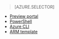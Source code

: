 > [AZURE.SELECTOR]
- [Preview portal](virtual-networks-create-vnet-arm-pportal)
- [PowerShell](virtual-networks-create-vnet-arm-ps)
- [Azure CLI](virtual-networks-create-vnet-arm-cli)
- [ARM template](virtual-networks-create-vnet-arm-template-click)